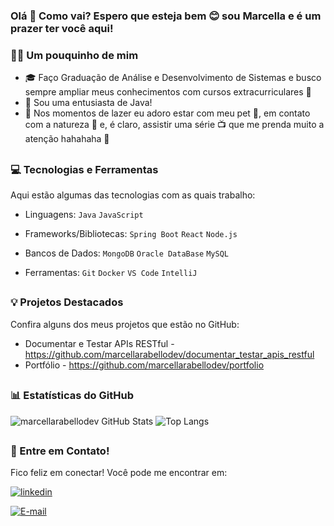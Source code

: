 ### Olá 👋 Como vai? Espero que esteja bem 😊 sou Marcella e é um prazer ter você aqui!

### 🙆‍♀️ Um pouquinho de mim
- 🎓 Faço Graduação de Análise e Desenvolvimento de Sistemas e busco sempre ampliar meus conhecimentos com cursos extracurriculares 📓
- 💞️ Sou uma entusiasta de Java!
- 🌳 Nos momentos de lazer eu adoro estar com meu pet 🐶, em contato com a natureza 🌱 e, é claro, assistir uma série 📺 que me prenda muito a atenção hahahaha 💁

##

### 💻 Tecnologias e Ferramentas
Aqui estão algumas das tecnologias com as quais trabalho:

- Linguagens:
 `Java` `JavaScript`

- Frameworks/Bibliotecas:
`Spring Boot` `React` `Node.js` 

- Bancos de Dados:
`MongoDB` `Oracle DataBase` `MySQL`

- Ferramentas:
`Git` `Docker` `VS Code` `IntelliJ`

##

### 💡 Projetos Destacados
Confira alguns dos meus projetos que estão no GitHub:
- Documentar e Testar APIs RESTful - https://github.com/marcellarabellodev/documentar_testar_apis_restful
- Portfólio - https://github.com/marcellarabellodev/portfolio

##

### 📊 Estatísticas do GitHub

![marcellarabellodev GitHub Stats](https://github-readme-stats.vercel.app/api?username=marcellarabellodev&show_icons=true&theme=nord)
![Top Langs](https://github-readme-stats.vercel.app/api/top-langs/?username=marcellarabellodev&layout=compact&theme=nord)

##

### 💬 Entre em Contato!
Fico feliz em conectar! Você pode me encontrar em:

[![linkedin](https://img.shields.io/badge/linkedin-0A66C2?style=for-the-badge&logo=linkedin&logoColor=white)](https://www.linkedin.com/in/marcella-rabello-b80b08315/)

[![E-mail](https://img.shields.io/badge/email-EA4335?style=for-the-badge&logo=gmail&logoColor=white)](mailto:marcella.rabello@hotmail.com)
<!---
marcellarabellodev/marcellarabellodev is a ✨ special ✨ repository because its `README.md` (this file) appears on your GitHub profile.
You can click the Preview link to take a look at your changes.
--->
